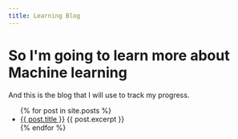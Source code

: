 ```yaml
---
title: Learning Blog
---
```


# So I'm going to learn more about Machine learning

And this is the blog that I will use to track my progress.

<ul>
  {% for post in site.posts %}
    <li>
      <a href="{{ post.url }}">{{ post.title }}</a>
      {{ post.excerpt }}
    </li>
  {% endfor %}
</ul>

